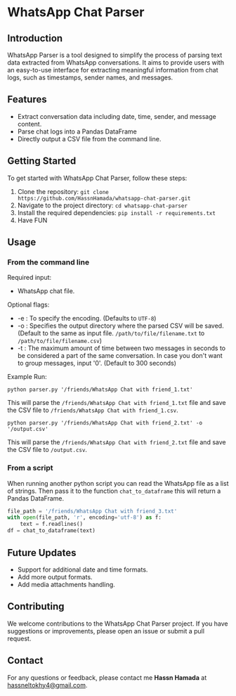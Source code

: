 # WhatsApp Chat Parser

## Introduction
WhatsApp Parser is a tool designed to simplify the process of parsing text data extracted from WhatsApp conversations. It aims to provide users with an easy-to-use interface for extracting meaningful information from chat logs, such as timestamps, sender names, and messages.

## Features
- Extract conversation data including date, time, sender, and message content.  
- Parse chat logs into a Pandas DataFrame
- Directly output a CSV file from the command line.

## Getting Started
To get started with WhatsApp Chat Parser, follow these steps:

1. Clone the repository: `git clone https://github.com/HassnHamada/whatsapp-chat-parser.git`
2. Navigate to the project directory: `cd whatsapp-chat-parser`  
3. Install the required dependencies: `pip install -r requirements.txt`
4. Have FUN


## Usage
### From the command line
Required input:

- WhatsApp chat file. 

Optional flags:

- -e : To specify the encoding. (Defaults to `UTF-8`)
- -o : Specifies the output directory where the parsed CSV will be saved. (Default to the same as input file. `/path/to/file/filename.txt` to `/path/to/file/filename.csv`)  
- -t : The maximum amount of time between two messages in seconds to be considered a part of the same conversation. In case you don't want to group messages, input '0'. (Default to 300 seconds)

Example Run: 

```
python parser.py '/friends/WhatsApp Chat with friend_1.txt' 
```

This will parse the `/friends/WhatsApp Chat with friend_1.txt` file and save the CSV file to `/friends/WhatsApp Chat with friend_1.csv`.

```
python parser.py '/friends/WhatsApp Chat with friend_2.txt' -o '/output.csv'  
```

This will parse the `/friends/WhatsApp Chat with friend_2.txt` file and save the CSV file to `/output.csv`.


### From a script

When running another python script you can read the WhatsApp file as a list of strings. Then pass it to the function `chat_to_dataframe` this will return a Pandas DataFrame.

```python
file_path = '/friends/WhatsApp Chat with friend_3.txt'
with open(file_path, 'r', encoding='utf-8') as f:
    text = f.readlines()  
df = chat_to_dataframe(text)
```


## Future Updates
- Support for additional date and time formats. 
- Add more output formats.
- Add media attachments handling.

## Contributing
We welcome contributions to the WhatsApp Chat Parser project. If you have suggestions or improvements, please open an issue or submit a pull request.


## Contact
For any questions or feedback, please contact me **Hassn Hamada** at hassneltokhy4@gmail.com.

